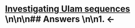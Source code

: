 # [Investigating Ulam sequences](https://projecteuler.net/problem=167) \n\n\n## Answers \n\n1. &larr;

